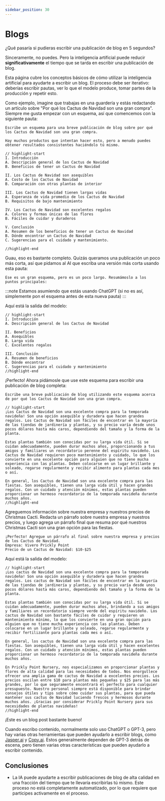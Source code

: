 ```yaml
---
sidebar_position: 30
---
```


#   Blogs

¿Qué pasaría si pudieras escribir una publicación de blog en 5 segundos?

Sinceramente, no puedes. Pero la inteligencia artificial puede reducir **significativamente** el tiempo que se tarda en escribir una publicación de blog.

Esta página cubre los conceptos básicos de cómo utilizar la inteligencia artificial para ayudarte a escribir un blog. El proceso debe ser iterativo: deberías escribir pautas, ver lo que el modelo produce, tomar partes de la producción y repetir esto.

Como ejemplo, imagine que trabajas en una guardería y estás redactando un artículo sobre "Por qué los Cactus de Navidad son una gran compra". Siempre me gusta empezar con un esquema, así que comencemos con la siguiente pauta:

```text
Escribe un esquema para una breve publicación de blog sobre por qué los Cactus de Navidad son una gran compra.

Hay muchos productos que intentan hacer esto, pero a menudo puedes obtener resultados consistentes haciéndolo tú mismo.

// highlight-start
I. Introducción
A. Descripción general de los Cactus de Navidad
B. Beneficios de tener un Cactus de Navidad

II. Los Cactus de Navidad son asequibles
A. Costo de los Cactus de Navidad
B. Comparación con otras plantas de interior

III. Los Cactus de Navidad tienen largas vidas
A. Esperanza de vida promedio de los Cactus de Navidad
B. Requisitos de bajo mantenimiento

IV. Los Cactus de Navidad son excelentes regalos
A. Colores y formas únicas de las flores
B. Fáciles de cuidar y duraderos

V. Conclusión
A. Resumen de los beneficios de tener un Cactus de Navidad
B. Dónde encontrar un Cactus de Navidad
C. Sugerencias para el cuidado y mantenimiento.

//highlight-end
```

Guau, eso es bastante completo. Quizás queramos una publicación un poco más corta, así que pidamos al AI que escriba una versión más corta usando esta pauta:

```text
Ese es un gran esquema, pero es un poco largo. Resumámoslo a los puntos principales:
```

:::note
Estamos asumiendo que estás usando ChatGPT (si no es así, simplemente pon el esquema antes de esta nueva pauta)
:::

Aquí está la salida del modelo:

```text
// highlight-start
I. Introducción
A. Descripción general de los Cactus de Navidad

II. Beneficios
A. Asequibles
B. Larga vida
C. Excelentes regalos

III. Conclusión
A. Resumen de beneficios
B. Dónde encontrar
C. Sugerencias para el cuidado y mantenimiento
//highlight-end
```

¡Perfecto! Ahora pidámosle que use este esquema para escribir una publicación de blog completa:

```text
Escribe una breve publicación de blog utilizando este esquema acerca de por qué los Cactus de Navidad son una gran compra.

// highlight-start
¡Los Cactus de Navidad son una excelente compra para la temporada navideña! Son una opción asequible y duradera que hacen grandes regalos. Los Cactus de Navidad son fáciles de encontrar en la mayoría de las tiendas de jardinería y plantas, y su precio varía desde unos pocos dólares hasta más caros, dependiendo del tamaño y la forma de la planta.

Estas plantas también son conocidas por su larga vida útil. Si se cuidan adecuadamente, pueden durar muchos años, proporcionando a tus amigos y familiares un recordatorio perenne del espíritu navideño. Los Cactus de Navidad requieren poco mantenimiento y cuidado, lo que los convierte en una excelente opción para alguien que no tiene mucha experiencia con las plantas. Deben colocarse en un lugar brillante y soleado, regarse regularmente y recibir alimento para plantas cada mes o así.

En general, los Cactus de Navidad son una excelente compra para las fiestas. Son asequibles, tienen una larga vida útil y hacen grandes regalos. Con un cuidado y atención mínimos, estas plantas pueden proporcionar un hermoso recordatorio de la temporada navideña durante muchos años.
//highlight-end
```

Agreguemos información sobre nuestra empresa y nuestros precios de Christmas Cacti. Redacta un párrafo sobre nuestra empresa y nuestros precios, y luego agrega un párrafo final que resuma por qué nuestros Christmas Cacti son una gran opción para las fiestas.

```text
¡Perfecto! Agregue un párrafo al final sobre nuestra empresa y precios de los Cactus de Navidad.
Empresa: Vivero Prickly Point
Precio de un Cactus de Navidad: $10-$25
```

Aquí está la salida del modelo:

```text
// highlight-start
¡Los cactus de Navidad son una excelente compra para la temporada navideña! Son una opción asequible y duradera que hacen grandes regalos. Los cactus de Navidad son fáciles de encontrar en la mayoría de las tiendas de jardinería y plantas, y su precio varía desde unos pocos dólares hasta más caros, dependiendo del tamaño y la forma de la planta.

Estas plantas también son conocidas por su larga vida útil. Si se cuidan adecuadamente, pueden durar muchos años, brindando a sus amigos y familiares un recordatorio siempre verde del espíritu navideño. Los cactus de Navidad son bastante fáciles de cuidar y requieren un mantenimiento mínimo, lo que los convierte en una gran opción para alguien que no tiene mucha experiencia con las plantas. Deben colocarse en un lugar brillante y soleado, regarse regularmente y recibir fertilizante para plantas cada mes o así.

En general, los cactus de Navidad son una excelente compra para las fiestas. Son asequibles, tienen una larga vida útil y hacen excelentes regalos. Con un cuidado y atención mínimos, estas plantas pueden proporcionar un hermoso recordatorio de la temporada navideña durante muchos años.

En Prickly Point Nursery, nos especializamos en proporcionar plantas y flores de alta calidad para las necesidades de todos. Nos enorgullece ofrecer una amplia gama de cactus de Navidad a excelentes precios. Los precios oscilan entre $10 para plantas más pequeñas y $25 para las más grandes, por lo que seguramente encontrará el perfecto para cualquier presupuesto. Nuestro personal siempre está disponible para brindar consejos útiles y tips sobre cómo cuidar sus plantas, para que pueda mantener sus cactus de Navidad luciendo frescos y hermosos durante muchos años. ¡Gracias por considerar Prickly Point Nursery para sus necesidades de plantas navideñas!
//highlight-end
```

¡Este es un blog post bastante bueno!

Cuando escribo contenido, normalmente solo uso ChatGPT o GPT-3, pero hay varias otras herramientas que pueden ayudarlo a escribir blogs, como [Jasper.ai](https://www.jasper.ai/) y [Copy.ai](https://www.copy.ai/). Estos generalmente dependen de GPT-3 detrás de escena, pero tienen varias otras características que pueden ayudarlo a escribir contenido.

## Conclusiones

- La IA puede ayudarte a escribir publicaciones de blog de alta calidad en una fracción del tiempo que te llevaría escribirlas tú mismo. Este proceso no está completamente automatizado, por lo que requiere que participes activamente en el proceso.
